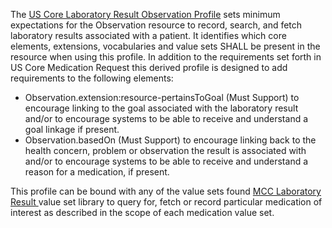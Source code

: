 The [US Core Laboratory Result Observation Profile](http://hl7.org/fhir/us/core/StructureDefinition/us-core-observation-lab) sets minimum expectations for the Observation resource to record, search, and fetch laboratory results associated with a patient. It identifies which core elements, extensions, vocabularies and value sets SHALL be present in the resource when using this profile. In addition to the requirements set forth in US Core Medication Request this derived profile is designed to add requirements to the following elements:

* Observation.extension:resource-pertainsToGoal (Must Support) to encourage linking to the goal associated with the laboratory result and/or to encourage systems to be able to receive and understand a goal linkage if present.
* Observation.basedOn (Must Support) to encourage linking back to the health concern, problem or observation the result is associated with and/or to encourage systems to be able to receive and understand a reason for a medication, if present.



This profile can be bound with any of the value sets found [MCC Laboratory Result ](mcc_laboratory_result_value_sets.html) value set library to query for, fetch or record particular medication of interest as described in the scope of each medication value set.